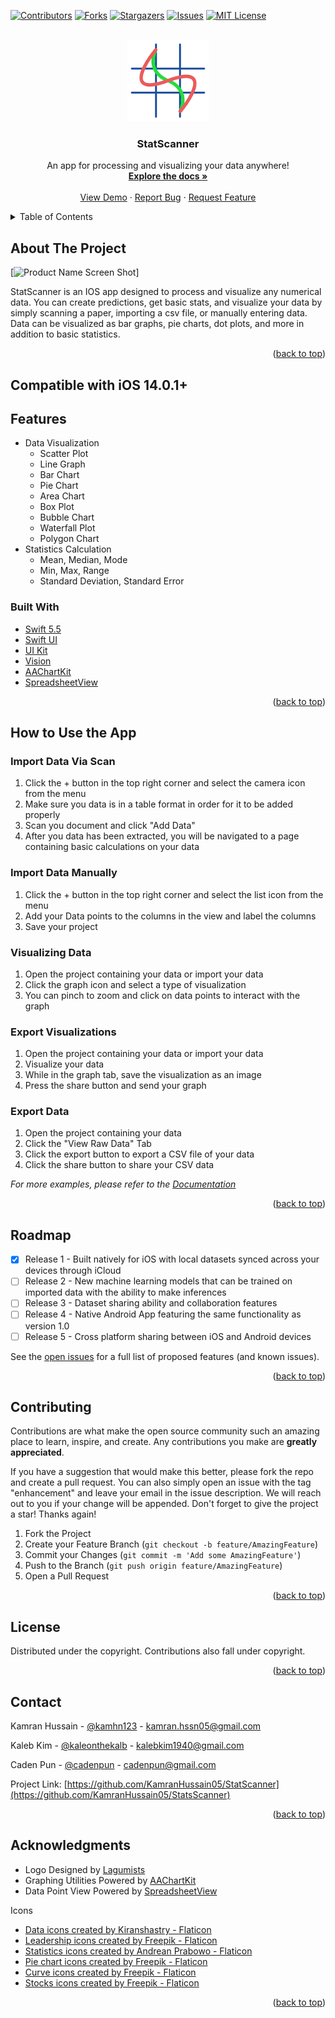 <div id="top"></div>


<!-- PROJECT SHIELDS -->
<!--
*** I'm using markdown "reference style" links for readability.
*** Reference links are enclosed in brackets [ ] instead of parentheses ( ).
*** See the bottom of this document for the declaration of the reference variables
*** for contributors-url, forks-url, etc. This is an optional, concise syntax you may use.
*** https://www.markdownguide.org/basic-syntax/#reference-style-links
-->
[![Contributors][contributors-shield]][contributors-url]
[![Forks][forks-shield]][forks-url]
[![Stargazers][stars-shield]][stars-url]
[![Issues][issues-shield]][issues-url]
[![MIT License][license-shield]][license-url]


<!-- PROJECT LOGO -->
<br />
<div align="center">
  <a href="https://github.com/KamranHussain05/StatsScanner">
    <img src="images/StarsScanner-02.png" alt="Logo" width="130" height="130">
  </a>

<h3 align="center">StatScanner</h3>

  <p align="center">
    An app for processing and visualizing your data anywhere!
    <br />
    <a href="https://github.com/KamranHussain05/StatsScanner"><strong>Explore the docs »</strong></a>
    <br />
    <br />
    <a href="https://github.com/KamranHussain05/StatsScanner">View Demo</a>
    ·
    <a href="https://github.com/KamranHussain05/StatsScanner/issues">Report Bug</a>
    ·
    <a href="https://github.com/KamranHussain05/StatsScanner/issues">Request Feature</a>
  </p>
</div>



<!-- TABLE OF CONTENTS -->
<details>
  <summary>Table of Contents</summary>
  <ol>
    <li>
      <a href="#about-the-project">About The Project</a>
      <ul>
        <li><a href="#built-with">Built With</a></li>
      </ul>
    </li>
    <li>
      <a href="#getting-started">Getting Started</a>
      <ul>
        <li><a href="#prerequisites">Prerequisites</a></li>
        <li><a href="#installation">Installation</a></li>
      </ul>
    </li>
    <li><a href="#usage">Usage</a></li>
    <li><a href="#roadmap">Roadmap</a></li>
    <li><a href="#contributing">Contributing</a></li>
    <li><a href="#license">License</a></li>
    <li><a href="#contact">Contact</a></li>
    <li><a href="#acknowledgments">Acknowledgments</a></li>
  </ol>
</details>



<!-- ABOUT THE PROJECT -->
## About The Project

[![Product Name Screen Shot][product-screenshot]]

StatScanner is an IOS app designed to process and visualize any numerical data. You can create predictions, get basic stats, and visualize your data by simply scanning a paper, importing a csv file, or manually entering data. Data can be visualized as bar graphs, pie charts, dot plots, and more in addition to basic statistics. 


<p align="right">(<a href="#top">back to top</a>)</p>

## Compatible with iOS 14.0.1+

## Features

* Data Visualization
  * Scatter Plot
  * Line Graph
  * Bar Chart
  * Pie Chart
  * Area Chart
  * Box Plot
  * Bubble Chart
  * Waterfall Plot
  * Polygon Chart
* Statistics Calculation
  * Mean, Median, Mode
  * Min, Max, Range
  * Standard Deviation, Standard Error


### Built With

* [Swift 5.5](https://swift.org/)
* [Swift UI](https://developer.apple.com/xcode/swiftui/)
* [UI Kit](https://developer.apple.com/documentation/uikit)
* [Vision](https://developer.apple.com/documentation/vision)
* [AAChartKit](https://github.com/AAChartModel/AAChartKit-Swift)
* [SpreadsheetView](https://github.com/bannzai/SpreadsheetView)

<p align="right">(<a href="#top">back to top</a>)</p>



<!-- USAGE EXAMPLES -->
## How to Use the App

### Import Data Via Scan
1. Click the + button in the top right corner and select the camera icon from the menu
2. Make sure you data is in a table format in order for it to be added properly
3. Scan you document and click "Add Data"
4. After you data has been extracted, you will be navigated to a page containing basic calculations on your data

### Import Data Manually
1. Click the + button in the top right corner and select the list icon from the menu
2. Add your Data points to the columns in the view and label the columns
3. Save your project

### Visualizing Data 
1. Open the project containing your data or import your data
2. Click the graph icon and select a type of visualization
3. You can pinch to zoom and click on data points to interact with the graph

### Export Visualizations
1. Open the project containing your data or import your data
2. Visualize your data
3. While in the graph tab, save the visualization as an image
4. Press the share button and send your graph

### Export Data
1. Open the project containing your data
2. Click the "View Raw Data" Tab
3. Click the export button to export a CSV file of your data
4. Click the share button to share your CSV data


_For more examples, please refer to the [Documentation](https://github.com/KamranHussain05/StatsScanner/blob/main/README.md)_

<p align="right">(<a href="#top">back to top</a>)</p>



<!-- ROADMAP -->
## Roadmap

- [x] Release 1 - Built natively for iOS with local datasets synced across your devices through iCloud
- [ ] Release 2 - New machine learning models that can be trained on imported data with the ability to make inferences
- [ ] Release 3 - Dataset sharing ability and collaboration features
- [ ] Release 4 - Native Android App featuring the same functionality as version 1.0
- [ ] Release 5 - Cross platform sharing between iOS and Android devices

See the [open issues](https://github.com/KamranHussain05/StatsScanner/issues) for a full list of proposed features (and known issues).

<p align="right">(<a href="#top">back to top</a>)</p>



<!-- CONTRIBUTING -->
## Contributing

Contributions are what make the open source community such an amazing place to learn, inspire, and create. Any contributions you make are **greatly appreciated**.

If you have a suggestion that would make this better, please fork the repo and create a pull request. You can also simply open an issue with the tag "enhancement" and leave your email in the issue description. We will reach out to you if your change will be appended.
Don't forget to give the project a star! Thanks again!

1. Fork the Project
2. Create your Feature Branch (`git checkout -b feature/AmazingFeature`)
3. Commit your Changes (`git commit -m 'Add some AmazingFeature'`)
4. Push to the Branch (`git push origin feature/AmazingFeature`)
5. Open a Pull Request

<p align="right">(<a href="#top">back to top</a>)</p>



<!-- LICENSE -->
## License

Distributed under the copyright. Contributions also fall under copyright.

<p align="right">(<a href="#top">back to top</a>)</p>



<!-- CONTACT -->
## Contact

Kamran Hussain - [@kamhn123](https://twitter.com/Kamhn123) - kamran.hssn05@gmail.com

Kaleb Kim - [@kaleonthekalb](https://instagram.com/kaleonthekalb) - kalebkim1940@gmail.com

Caden Pun - [@cadenpun](https://instagram.com//cadenpun) - cadenpun@gmail.com

Project Link: [https://github.com/KamranHussain05/StatScanner](https://github.com/KamranHussain05/StatsScanner)

<p align="right">(<a href="#top">back to top</a>)</p>



<!-- ACKNOWLEDGMENTS -->
## Acknowledgments

* Logo Designed by [Lagumists](https://www.instagram.com/lagumists/)
* Graphing Utilities Powered by [AAChartKit](https://github.com/AAChartModel/AAChartKit-Swift)
* Data Point View Powered by [SpreadsheetView](https://github.com/bannzai/SpreadsheetView)

Icons
* <a href="https://www.flaticon.com/free-icons/data" title="data icons">Data icons created by Kiranshastry - Flaticon</a>
* <a href="https://www.flaticon.com/free-icons/leadership" title="leadership icons">Leadership icons created by Freepik - Flaticon</a>
* <a href="https://www.flaticon.com/free-icons/statistics" title="statistics icons">Statistics icons created by Andrean Prabowo - Flaticon</a>
* <a href="https://www.flaticon.com/free-icons/pie-chart" title="pie chart icons">Pie chart icons created by Freepik - Flaticon</a>
* <a href="https://www.flaticon.com/free-icons/curve" title="curve icons">Curve icons created by Freepik - Flaticon</a>
* <a href="https://www.flaticon.com/free-icons/stocks" title="stocks icons">Stocks icons created by Freepik - Flaticon</a>

<p align="right">(<a href="#top">back to top</a>)</p>



<!-- MARKDOWN LINKS & IMAGES -->
<!-- https://www.markdownguide.org/basic-syntax/#reference-style-links -->
[contributors-shield]: https://img.shields.io/github/contributors/KamranHussain05/StatsScanner.svg?style=for-the-badge
[contributors-url]: https://github.com/KamranHussain05/StatsScanner/graphs/contributors
[forks-shield]: https://img.shields.io/github/forks/KamranHussain05/StatsScanner.svg?style=for-the-badge
[forks-url]: https://github.com/KamranHussain05/StatsScanner/network/members
[stars-shield]: https://img.shields.io/github/stars/KamranHussain05/StatsScanner.svg?style=for-the-badge
[stars-url]: https://github.com/KamranHussain05/StatsScanner/stargazers
[issues-shield]: https://img.shields.io/github/issues/KamranHussain05/StatsScanner.svg?style=for-the-badge
[issues-url]: https://github.com/KamranHussain05/StatsScanner/issues
[license-shield]: https://img.shields.io/github/license/KamranHussain05/StatsScanner.svg?style=for-the-badge
[license-url]: https://github.com/KamranHussain05/StatsScanner/blob/master/LICENSE.txt
[product-screenshot]: images/screenshot.png
